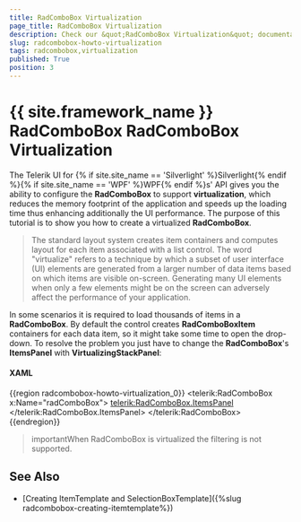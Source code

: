 ```yaml
---
title: RadComboBox Virtualization
page_title: RadComboBox Virtualization
description: Check our &quot;RadComboBox Virtualization&quot; documentation article for the RadComboBox {{ site.framework_name }} control.
slug: radcombobox-howto-virtualization
tags: radcombobox,virtualization
published: True
position: 3
---
```


# {{ site.framework_name }} RadComboBox RadComboBox Virtualization


The Telerik UI for {% if site.site_name == 'Silverlight' %}Silverlight{% endif %}{% if site.site_name == 'WPF' %}WPF{% endif %}s' API gives you the ability to configure the __RadComboBox__ to support __virtualization__, which reduces the memory footprint of the application and speeds up the loading time thus enhancing additionally the UI performance. The purpose of this tutorial is to show you how to create a virtualized __RadComboBox__. 

>The standard layout system creates item containers and computes layout for each item associated with a list control. The word "virtualize" refers to a technique by which a subset of user interface (UI) elements are generated from a larger number of data items based on which items are visible on-screen. Generating many UI elements when only a few elements might be on the screen can adversely affect the performance of your application.

In some scenarios it is required to load thousands of items in a __RadComboBox__. By default the control creates __RadComboBoxItem__ containers for each data item, so it might take some time to open the drop-down. To resolve the problem you just have to change the __RadComboBox__'s __ItemsPanel__ with __VirtualizingStackPanel__:

#### __XAML__

{{region radcombobox-howto-virtualization_0}}
	<telerik:RadComboBox x:Name="radComboBox">
	    <telerik:RadComboBox.ItemsPanel>
	        <ItemsPanelTemplate>
	            <VirtualizingStackPanel />
	        </ItemsPanelTemplate>
	    </telerik:RadComboBox.ItemsPanel>
	</telerik:RadComboBox>
{{endregion}}

>importantWhen RadComboBox is virtualized the filtering is not supported.

## See Also

 * [Creating ItemTemplate and SelectionBoxTemplate]({%slug radcombobox-creating-itemtemplate%})